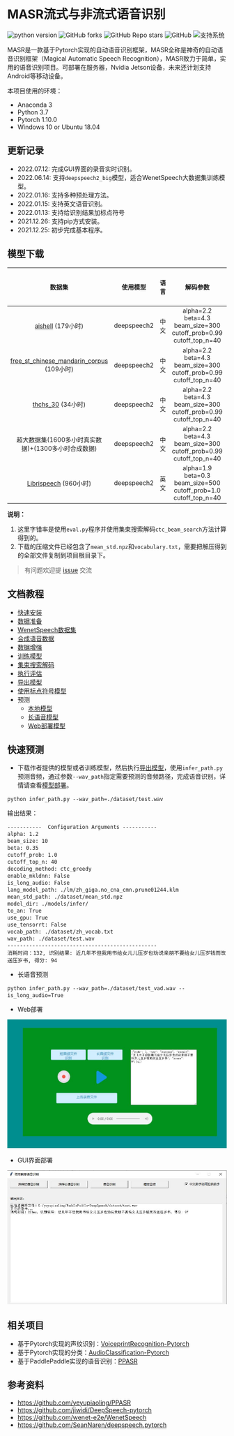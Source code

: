 # MASR流式与非流式语音识别

![python version](https://img.shields.io/badge/python-3.7+-orange.svg)
![GitHub forks](https://img.shields.io/github/forks/yeyupiaoling/MASR)
![GitHub Repo stars](https://img.shields.io/github/stars/yeyupiaoling/MASR)
![GitHub](https://img.shields.io/github/license/yeyupiaoling/MASR)
![支持系统](https://img.shields.io/badge/支持系统-Win/Linux/MAC-9cf)

MASR是一款基于Pytorch实现的自动语音识别框架，MASR全称是神奇的自动语音识别框架（Magical Automatic Speech Recognition），MASR致力于简单，实用的语音识别项目。可部署在服务器，Nvidia Jetson设备，未来还计划支持Android等移动设备。

本项目使用的环境：
 - Anaconda 3
 - Python 3.7
 - Pytorch 1.10.0
 - Windows 10 or Ubuntu 18.04

<!--
## 在线使用

 - [在线使用Dome](https://masr.yeyupiaoling.cn)
-->

## 更新记录

 - 2022.07.12: 完成GUI界面的录音实时识别。
 - 2022.06.14: 支持`deepspeech2_big`模型，适合WenetSpeech大数据集训练模型。
 - 2022.01.16: 支持多种预处理方法。
 - 2022.01.15: 支持英文语音识别。
 - 2022.01.13: 支持给识别结果加标点符号
 - 2021.12.26: 支持pip方式安装。
 - 2021.12.25: 初步完成基本程序。

## 模型下载
|                                            数据集                                            |    使用模型     | 语言  |                                     解码参数                                      | 测试集字错率（词错率） |                              下载地址                               |
|:-----------------------------------------------------------------------------------------:|:-----------:|:---:|:-----------------------------------------------------------------------------:|:-----------:|:---------------------------------------------------------------:|
|             [aishell](https://openslr.magicdatatech.com/resources/33) (179小时)             | deepspeech2 | 中文  | alpha=2.2<br>beta=4.3<br>beam_size=300<br>cutoff_prob=0.99<br>cutoff_top_n=40 |   0.06346   | [点击下载](https://download.csdn.net/download/qq_33200967/71141450) |
| [free_st_chinese_mandarin_corpus](https://openslr.magicdatatech.com/resources/38) (109小时) | deepspeech2 | 中文  | alpha=2.2<br>beta=4.3<br>beam_size=300<br>cutoff_prob=0.99<br>cutoff_top_n=40 |   0.13941   | [点击下载](https://download.csdn.net/download/qq_33200967/71495689) |
|             [thchs_30](https://openslr.magicdatatech.com/resources/18) (34小时)             | deepspeech2 | 中文  | alpha=2.2<br>beta=4.3<br>beam_size=300<br>cutoff_prob=0.99<br>cutoff_top_n=40 |   0.06751   | [点击下载](https://download.csdn.net/download/qq_33200967/71142778) |
|                             超大数据集(1600多小时真实数据)+(1300多小时合成数据)                              | deepspeech2 | 中文  | alpha=2.2<br>beta=4.3<br>beam_size=300<br>cutoff_prob=0.99<br>cutoff_top_n=40 |   0.06215   | [点击下载](https://download.csdn.net/download/qq_33200967/75138230) |
|           [Librispeech](https://openslr.magicdatatech.com/resources/12) (960小时)           | deepspeech2 | 英文  | alpha=1.9<br>beta=0.3<br>beam_size=500<br>cutoff_prob=1.0<br>cutoff_top_n=40  |   0.12842   | [点击下载](https://download.csdn.net/download/qq_33200967/85016728) | 


**说明：** 
1. 这里字错率是使用`eval.py`程序并使用集束搜索解码`ctc_beam_search`方法计算得到的。
2. 下载的压缩文件已经包含了`mean_std.npz`和`vocabulary.txt`，需要把解压得到的全部文件复制到项目根目录下。

>有问题欢迎提 [issue](https://github.com/yeyupiaoling/MASR/issues) 交流


## 文档教程

- [快速安装](./docs/install.md)
- [数据准备](./docs/dataset.md)
- [WenetSpeech数据集](./docs/wenetspeech.md)
- [合成语音数据](./docs/generate_audio.md)
- [数据增强](./docs/augment.md)
- [训练模型](./docs/train.md)
- [集束搜索解码](./docs/beam_search.md)
- [执行评估](./docs/eval.md)
- [导出模型](./docs/export_model.md)
- [使用标点符号模型](./docs/punctuation.md)
- 预测
   - [本地模型](./docs/infer.md)
   - [长语音模型](./docs/infer.md)
   - [Web部署模型](./docs/infer.md)


## 快速预测

 - 下载作者提供的模型或者训练模型，然后执行[导出模型](./docs/export_model.md)，使用`infer_path.py`预测音频，通过参数`--wav_path`指定需要预测的音频路径，完成语音识别，详情请查看[模型部署](./docs/infer.md)。
```shell script
python infer_path.py --wav_path=./dataset/test.wav
```

输出结果：
```
-----------  Configuration Arguments -----------
alpha: 1.2
beam_size: 10
beta: 0.35
cutoff_prob: 1.0
cutoff_top_n: 40
decoding_method: ctc_greedy
enable_mkldnn: False
is_long_audio: False
lang_model_path: ./lm/zh_giga.no_cna_cmn.prune01244.klm
mean_std_path: ./dataset/mean_std.npz
model_dir: ./models/infer/
to_an: True
use_gpu: True
use_tensorrt: False
vocab_path: ./dataset/zh_vocab.txt
wav_path: ./dataset/test.wav
------------------------------------------------
消耗时间：132, 识别结果: 近几年不但我用书给女儿儿压岁也劝说亲朋不要给女儿压岁钱而改送压岁书, 得分: 94
```


 - 长语音预测

```shell script
python infer_path.py --wav_path=./dataset/test_vad.wav --is_long_audio=True
```


 - Web部署

![录音测试页面](./docs/images/infer_server.jpg)


 - GUI界面部署

![GUI界面](./docs/images/infer_gui.jpg)


## 相关项目
 - 基于Pytorch实现的声纹识别：[VoiceprintRecognition-Pytorch](https://github.com/yeyupiaoling/VoiceprintRecognition-Pytorch)
 - 基于Pytorch实现的分类：[AudioClassification-Pytorch](https://github.com/yeyupiaoling/AudioClassification-Pytorch)
 - 基于PaddlePaddle实现的语音识别：[PPASR](https://github.com/yeyupiaoling/PPASR)


## 参考资料
 - https://github.com/yeyupiaoling/PPASR
 - https://github.com/jiwidi/DeepSpeech-pytorch
 - https://github.com/wenet-e2e/WenetSpeech
 - https://github.com/SeanNaren/deepspeech.pytorch
